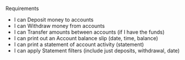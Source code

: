 Requirements

- I can Deposit money to accounts
- I can Withdraw money from accounts
- I can Transfer amounts between accounts (if I have the funds)
- I can print out an Account balance slip (date, time, balance)
- I can print a statement of account activity (statement)
- I can apply Statement filters (include just deposits, withdrawal, date)


